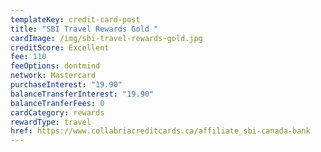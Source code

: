 ```yaml
---
templateKey: credit-card-post
title: "SBI Travel Rewards Gold "
cardImage: /img/sbi-travel-rewards-gold.jpg
creditScore: Excellent
fee: 110
feeOptions: dontmind
network: Mastercard
purchaseInterest: "19.90"
balanceTransferInterest: "19.90"
balanceTranferFees: 0
cardCategory: rewards
rewardType: travel
href: https://www.collabriacreditcards.ca/affiliate_sbi-canada-bank
---
```

